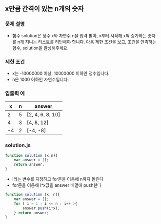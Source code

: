 ## x만큼 간격이 있는 n개의 숫자

### 문제 설명
- 함수 solution은 정수 x와 자연수 n을 입력 받아, x부터 시작해 x씩 증가하는 숫자를 n개 지니는 리스트를 리턴해야 합니다. 다음 제한 조건을 보고, 조건을 만족하는 함수, solution을 완성해주세요.

### 제한 조건
- x는 -10000000 이상, 10000000 이하인 정수입니다.
- n은 1000 이하인 자연수입니다.

### 입출력 예
x|n|answer
|------|-------|------|
2|5|[2, 4, 6, 8, 10]
4|3|[4, 8, 12]
-4|2|[-4, -8]

### solution.js
```javascript
function solution (x,n){
    var answer = [];
    return answer;
}
```

- i라는 변수를 지정하고 for문을 이용해 n까지 돌린다
- for문을 이용해 i*x값을 answer 배열에 push한다

```javascript
function solution (x, n){
    var answer = [];
    for ( i = 1 ; i <= n ; i++ ){
        answer.push(i*x);
    } return answer;
}
```